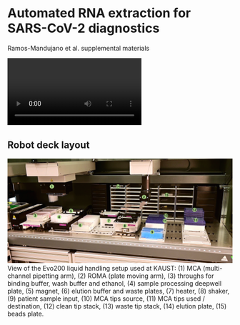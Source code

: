 # Automated RNA extraction for SARS-CoV-2 diagnostics
Ramos-Mandujano et al. supplemental materials

![Overview](./videos/workflow_overview.mp4)

## Robot deck layout
![Deck Layout](./images/deck_annotated.png)
View of the Evo200 liquid handling setup used at KAUST:
(1) MCA (multi-channel pipetting arm), (2) ROMA (plate moving arm), (3) throughs for binding buffer, wash buffer and ethanol, (4) sample processing deepwell plate, (5) magnet, (6) elution buffer and waste plates, (7) heater, (8) shaker, (9) patient sample input, (10) MCA tips source, (11) MCA tips used / destination, (12) clean tip stack, (13) waste tip stack, (14) elution plate, (15) beads plate. 

